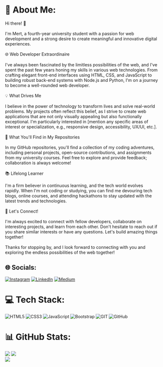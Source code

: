 # 💫 About Me:
 Hi there! 👋<br><br>I'm Mert, a fourth-year university student with a passion for web development and a strong desire to create meaningful and innovative digital experiences. <br><br>🌐 Web Developer Extraordinaire<br><br>I've always been fascinated by the limitless possibilities of the web, and I've spent the past few years honing my skills in various web technologies. From crafting elegant front-end interfaces using HTML, CSS, and JavaScript to building robust back-end systems with Node.js and Python, I'm on a journey to become a well-rounded web developer.<br><br>💡 What Drives Me<br><br>I believe in the power of technology to transform lives and solve real-world problems. My projects often reflect this belief, as I strive to create web applications that are not only visually appealing but also functionally exceptional. I'm particularly interested in [mention any specific areas of interest or specialization, e.g., responsive design, accessibility, UX/UI, etc.].<br><br>🚀 What You'll Find in My Repositories<br><br>In my GitHub repositories, you'll find a collection of my coding adventures, including personal projects, open-source contributions, and assignments from my university courses. Feel free to explore and provide feedback; collaboration is always welcome!<br><br>📚 Lifelong Learner<br><br>I'm a firm believer in continuous learning, and the tech world evolves rapidly. When I'm not coding or studying, you can find me devouring tech blogs, online courses, and attending hackathons to stay updated with the latest trends and technologies.<br><br>🌟 Let's Connect!<br><br>I'm always excited to connect with fellow developers, collaborate on interesting projects, and learn from each other. Don't hesitate to reach out if you share similar interests or have any questions. Let's build amazing things together!<br><br>Thanks for stopping by, and I look forward to connecting with you and exploring the endless possibilities of the web together!<br>


## 🌐 Socials:
[![Instagram](https://img.shields.io/badge/Instagram-%23E4405F.svg?logo=Instagram&logoColor=white)](https://instagram.com/mertusstunn) [![LinkedIn](https://img.shields.io/badge/LinkedIn-%230077B5.svg?logo=linkedin&logoColor=white)](https://linkedin.com/in/mertusstunn) [![Medium](https://img.shields.io/badge/Medium-12100E?logo=medium&logoColor=white)](https://medium.com/@mertusstunn) 

# 💻 Tech Stack:
![HTML5](https://img.shields.io/badge/html5-%23E34F26.svg?style=flat&logo=html5&logoColor=white) ![CSS3](https://img.shields.io/badge/css3-%231572B6.svg?style=flat&logo=css3&logoColor=white) ![JavaScript](https://img.shields.io/badge/javascript-%23323330.svg?style=flat&logo=javascript&logoColor=%23F7DF1E) ![Bootstrap](https://img.shields.io/badge/bootstrap-%23563D7C.svg?style=flat&logo=bootstrap&logoColor=white) ![GIT](https://img.shields.io/badge/Git-fc6d26?style=flat&logo=git&logoColor=white) ![GitHub](https://img.shields.io/badge/GitHub-%23121011.svg?style=flat&logo=github&logoColor=white)
# 📊 GitHub Stats:
![](https://github-readme-stats.vercel.app/api/top-langs/?username=mertustun&theme=dark&hide_border=false&include_all_commits=true&count_private=true&layout=compact)
![](https://github-readme-stats.vercel.app/api?username=mertustun&theme=dark&hide_border=false&include_all_commits=true&count_private=true)<br/>
![](https://github-readme-streak-stats.herokuapp.com/?user=mertustun&theme=dark&hide_border=false)<br/>

<!-- Proudly created with GPRM ( https://gprm.itsvg.in ) -->
